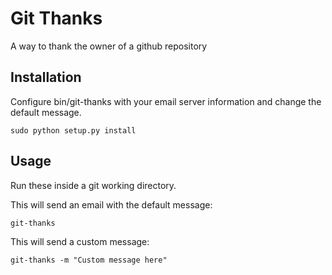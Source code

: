 # Git Thanks

A way to thank the owner of a github repository

## Installation

Configure bin/git-thanks with your email server information and change the default message.

    sudo python setup.py install
    

## Usage

Run these inside a git working directory.

This will send an email with the default message:

    git-thanks 

This will send a custom message:
    
    git-thanks -m "Custom message here"
